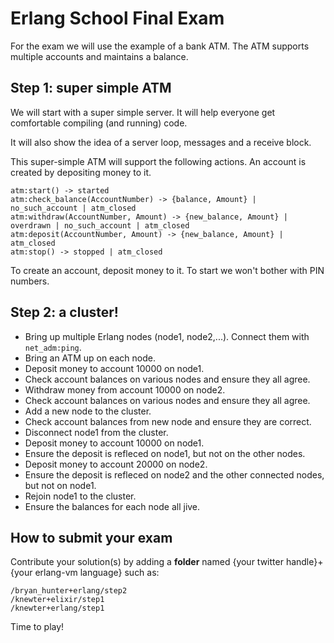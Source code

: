 Erlang School Final Exam
========================

For the exam we will use the example of a bank ATM. The ATM supports multiple accounts and maintains a balance. 

Step 1: super simple ATM
------------------------
We will start with a super simple server. It will help everyone get comfortable compiling (and running) code. 

It will also show the idea of a server loop, messages and a receive block.

This super-simple ATM will support the following actions. An account is created by depositing money to it.

````
atm:start() -> started
atm:check_balance(AccountNumber) -> {balance, Amount} | no_such_account | atm_closed
atm:withdraw(AccountNumber, Amount) -> {new_balance, Amount} | overdrawn | no_such_account | atm_closed
atm:deposit(AccountNumber, Amount) -> {new_balance, Amount} | atm_closed
atm:stop() -> stopped | atm_closed
````

To create an account, deposit money to it. To start we won't bother with PIN numbers.


Step 2: a cluster!
------------------
* Bring up multiple Erlang nodes (node1, node2,...). Connect them with ````net_adm:ping````. 
* Bring an ATM up on each node. 
* Deposit money to account 10000 on node1. 
* Check account balances on various nodes and ensure they all agree. 
* Withdraw money from account 10000 on node2. 
* Check account balances on various nodes and ensure they all agree. 
* Add a new node to the cluster. 
* Check account balances from new node and ensure they are correct.
* Disconnect node1 from the cluster. 
* Deposit money to account 10000 on node1.
* Ensure the deposit is refleced on node1, but not on the other nodes.
* Deposit money to account 20000 on node2.
* Ensure the deposit is refleced on node2 and the other connected nodes, but not on node1.
* Rejoin node1 to the cluster.
* Ensure the balances for each node all jive.


How to submit your exam
-----------------------

Contribute your solution(s) by adding a **folder** named {your twitter handle}+{your erlang-vm language} such as: 
````
/bryan_hunter+erlang/step2
/knewter+elixir/step1
/knewter+erlang/step1
````

Time to play!
